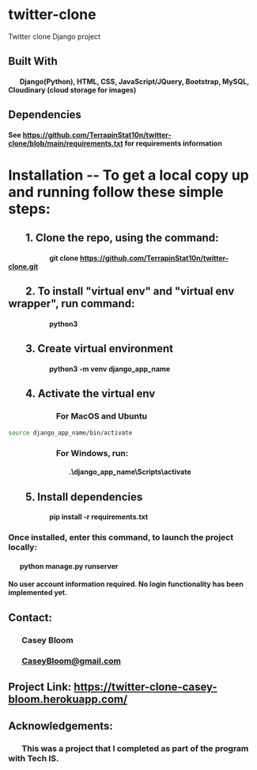 # twitter-clone
Twitter clone Django project

## Built With
#### &nbsp;&nbsp;&nbsp;&nbsp;&nbsp;&nbsp; Django(Python), HTML, CSS, JavaScript/JQuery, Bootstrap, MySQL, Cloudinary (cloud storage for images)

## Dependencies
#### See https://github.com/TerrapinStat10n/twitter-clone/blob/main/requirements.txt for requirements information

# Installation -- To get a local copy up and running follow these simple steps:

## &nbsp;&nbsp;&nbsp;&nbsp;&nbsp;&nbsp; 1. Clone the repo, using the command:
#### &nbsp;&nbsp;&nbsp;&nbsp;&nbsp;&nbsp;&nbsp;&nbsp;&nbsp;&nbsp;&nbsp;&nbsp;&nbsp;&nbsp;&nbsp;&nbsp;&nbsp;&nbsp;&nbsp;&nbsp;&nbsp;&nbsp;&nbsp;&nbsp; git clone https://github.com/TerrapinStat10n/twitter-clone.git

## &nbsp;&nbsp;&nbsp;&nbsp;&nbsp;&nbsp; 2. To install "virtual env" and "virtual env wrapper", run command: 
#### &nbsp;&nbsp;&nbsp;&nbsp;&nbsp;&nbsp;&nbsp;&nbsp;&nbsp;&nbsp;&nbsp;&nbsp;&nbsp;&nbsp;&nbsp;&nbsp;&nbsp;&nbsp;&nbsp;&nbsp;&nbsp;&nbsp;&nbsp;&nbsp; python3

## &nbsp;&nbsp;&nbsp;&nbsp;&nbsp;&nbsp; 3. Create virtual environment
#### &nbsp;&nbsp;&nbsp;&nbsp;&nbsp;&nbsp;&nbsp;&nbsp;&nbsp;&nbsp;&nbsp;&nbsp;&nbsp;&nbsp;&nbsp;&nbsp;&nbsp;&nbsp;&nbsp;&nbsp;&nbsp;&nbsp;&nbsp;&nbsp; python3 -m venv django_app_name

## &nbsp;&nbsp;&nbsp;&nbsp;&nbsp;&nbsp; 4. Activate the virtual env
### &nbsp;&nbsp;&nbsp;&nbsp;&nbsp;&nbsp;&nbsp;&nbsp;&nbsp;&nbsp;&nbsp;&nbsp;&nbsp;&nbsp;&nbsp;&nbsp;&nbsp;&nbsp;&nbsp;&nbsp;&nbsp;&nbsp;&nbsp;&nbsp; For MacOS and Ubuntu

```sh
source django_app_name/bin/activate
```
### &nbsp;&nbsp;&nbsp;&nbsp;&nbsp;&nbsp;&nbsp;&nbsp;&nbsp;&nbsp;&nbsp;&nbsp;&nbsp;&nbsp;&nbsp;&nbsp;&nbsp;&nbsp;&nbsp;&nbsp;&nbsp;&nbsp;&nbsp;&nbsp; For Windows, run:
#### &nbsp;&nbsp;&nbsp;&nbsp;&nbsp;&nbsp;&nbsp;&nbsp;&nbsp;&nbsp;&nbsp;&nbsp;&nbsp;&nbsp;&nbsp;&nbsp;&nbsp;&nbsp;&nbsp;&nbsp;&nbsp;&nbsp;&nbsp;&nbsp;&nbsp;&nbsp;&nbsp;&nbsp;&nbsp;&nbsp;&nbsp;&nbsp;&nbsp;&nbsp;&nbsp;&nbsp; .\django_app_name\Scripts\activate

## &nbsp;&nbsp;&nbsp;&nbsp;&nbsp;&nbsp; 5. Install dependencies
#### &nbsp;&nbsp;&nbsp;&nbsp;&nbsp;&nbsp;&nbsp;&nbsp;&nbsp;&nbsp;&nbsp;&nbsp;&nbsp;&nbsp;&nbsp;&nbsp;&nbsp;&nbsp;&nbsp;&nbsp;&nbsp;&nbsp;&nbsp;&nbsp; pip install -r requirements.txt




### Once installed, enter this command, to launch the project locally:
#### &nbsp;&nbsp;&nbsp;&nbsp;&nbsp;&nbsp; python manage.py runserver


#### No user account information required. No login functionality has been implemented yet.


## Contact:
### &nbsp;&nbsp;&nbsp;&nbsp;&nbsp;&nbsp; Casey Bloom
### &nbsp;&nbsp;&nbsp;&nbsp;&nbsp;&nbsp; CaseyBloom@gmail.com


## Project Link: https://twitter-clone-casey-bloom.herokuapp.com/


## Acknowledgements:
### &nbsp;&nbsp;&nbsp;&nbsp;&nbsp;&nbsp; This was a project that I completed as part of the program with Tech IS.
